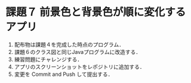 # 課題７ 前景色と背景色が順に変化するアプリ

1. 配布物は課題４を完成した時点のプログラム．
2. 課題６のクラス図と同じJavaプログラムに改造する．
3. 練習問題にチャレンジする．
4. アプリのスクリーンショットをレポジトリに追加する．
5. 変更を Commit and Push して提出する．
